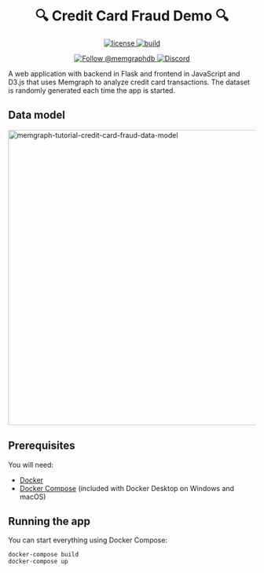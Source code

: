 <h1 align="center">
 🔍 Credit Card Fraud Demo 🔍
</h1>

<p align="center">
  <a href="https://github.com/g-despot/card-fraud/blob/main/LICENSE">
    <img src="https://img.shields.io/github/license/g-despot/card-fraud" alt="license" title="license"/>
  </a>
  <a href="https://github.com/g-despot/card-fraud">
    <img src="https://img.shields.io/badge/PRs-welcome-brightgreen.svg" alt="build" title="build"/>
  </a>
</p>

<p align="center">
  <a href="https://twitter.com/intent/follow?screen_name=memgraphdb">
    <img src="https://img.shields.io/badge/Twitter-1DA1F2?style=for-the-badge&logo=twitter&logoColor=white" alt="Follow @memgraphdb"/>
  </a>
  <a href="https://memgr.ph/join-discord">
    <img src="https://img.shields.io/badge/Discord-7289DA?style=for-the-badge&logo=discord&logoColor=white" alt="Discord"/>
  </a>
</p>

A web application with backend in Flask and frontend in JavaScript and D3.js
that uses Memgraph to analyze credit card transactions. The dataset is randomly
generated each time the app is started.

## Data model

<p align="left">
  <img width="600px" src="https://public-assets.memgraph.com/how-to-develop-a-credit-card-fraud-detection-application-using-memgraph-flask-and-d3js/graph-schema.png" alt="memgraph-tutorial-credit-card-fraud-data-model">
</p>

## Prerequisites

You will need:

- [Docker](https://docs.docker.com/get-docker/)
- [Docker Compose](https://docs.docker.com/compose/install/) (included with
  Docker Desktop on Windows and macOS)

## Running the app

You can start everything using Docker Compose:

```
docker-compose build
docker-compose up
```
